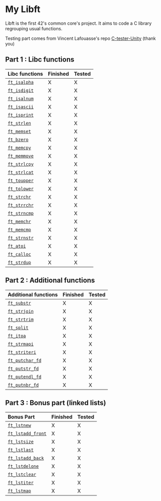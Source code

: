 # My Libft

Libft is the first 42's common core's project. It aims to code a C library regrouping usual functions.

Testing part comes from Vincent Lafouasse's repo [C-tester-Unity](https://github.com/vincent-lafouasse/C-tester-Unity) (thank you)

## Part 1 : Libc functions

| Libc functions |    Finished       | Tested     |
| :--------------- |:---------------| :-----|
| [`ft_isalpha`](/library/ft_isalpha.c) | X |  X  |
| [`ft_isdigit`](/library/ft_isdigit.c)  | X | X |
| [`ft_isalnum`](/library/ft_isalnum.c)  | X |  X   |
| [`ft_isascii`](/library/ft_isascii.c)  | X |   X  |
| [`ft_isprint`](/library/ft_isprint.c)  | X |   X  |
| [`ft_strlen`](/library/ft_strlen.c)      | X |  X   |
| [`ft_memset`](/library/ft_memset.c)      | X |  X  |
| [`ft_bzero`](/library/ft_bzero.c)        | X | X   |
| [`ft_memcpy`](/library/ft_memcpy.c)      | X |  X  |
| [`ft_memmove`](/library/ft_memmove.c)  | X |   X |
| [`ft_strlcpy`](/library/ft_strlcpy.c)  | X |  X  |
| [`ft_strlcat`](/library/ft_strlcat.c)  | X |  X  |
| [`ft_toupper`](/library/ft_toupper.c)  | X |   X |
| [`ft_tolower`](/library/ft_tolower.c)  | X |  X  |
| [`ft_strchr`](/library/ft_strchr.c)      | X |  X  |
| [`ft_strrchr`](/library/ft_strrchr.c)  | X |  X  |
| [`ft_strncmp`](/library/ft_strncmp.c)  | X |   X |
| [`ft_memchr`](/library/ft_memchr.c)      | X | X   |
| [`ft_memcmp`](/library/ft_memcmp.c)      | X |   X |
| [`ft_strnstr`](/library/ft_strnstr.c)  | X | X   |
| [`ft_atoi`](/library/ft_atoi.c) | X |  X  |
| [`ft_calloc`](/library/ft_calloc.c) | X |  X  |
| [`ft_strdup`](/library/ft_strdup.c) | X |  X  |

## Part 2 : Additional functions

| Additional functions |    Finished       | Tested     |
| :--------------- |:---------------| :-----|
| [`ft_substr`](/library/ft_substr.c) | X |  X  |
| [`ft_strjoin`](/library/ft_strjoin.c) | X |   X |
| [`ft_strtrim`](/library/ft_strtrim.c) | X |  X  |
| [`ft_split`](/library/ft_split.c) | X | X   |
| [`ft_itoa`](/library/ft_itoa.c) | X |  X  |
| [`ft_strmapi`](/library/ft_strmapi.c) | X |  X  |
| [`ft_striteri`](/library/ft_striteri.c) | X |   X |
| [`ft_putchar_fd`](/library/ft_putchar_fd.c) | X |  X  |
| [`ft_putstr_fd`](/library/ft_putstr_fd.c) | X |   X |
| [`ft_putendl_fd`](/library/ft_putendl_fd.c) | X | X   |
| [`ft_putnbr_fd`](/library/ft_putnbr_fd.c) | X |   X |

## Part 3 : Bonus part (linked lists)

| Bonus Part |    Finished       | Tested     |
| :--------------- |:---------------| :-----|
| [`ft_lstnew`](/library/ft_lstnew.c) | X |  X  |
| [`ft_lstadd_front`](/library/ft_lstadd_front.c) | X |  X  |
| [`ft_lstsize`](/library/ft_lstsize.c) | X |  X  |
| [`ft_lstlast`](/library/ft_lstlast.c) | X |  X  |
| [`ft_lstadd_back`](/library/ft_lstadd_back.c) | X |  X  |
| [`ft_lstdelone`](/library/ft_lstdelone.c) | X |  X  |
| [`ft_lstclear`](/library/ft_lstclear.c) | X |   X |
| [`ft_lstiter`](/library/ft_lstiter.c) | X |  X  |
| [`ft_lstmap`](/library/ft_lstmap.c) | X  |   X |
